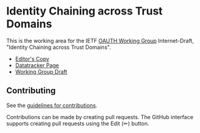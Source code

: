 # Identity Chaining across Trust Domains

This is the working area for the IETF [OAUTH Working Group](https://datatracker.ietf.org/wg/oauth/documents/) Internet-Draft, "Identity Chaining across Trust Domains".

* [Editor's Copy](https://drafts.oauth.net/oauth-identity-chaining/draft-ietf-oauth-identity-chaining.html)
* [Datatracker Page](https://datatracker.ietf.org/doc/draft-ietf-oauth-identity-chaining)
* [Working Group Draft](https://datatracker.ietf.org/doc/html/draft-ietf-oauth-identity-chaining)


## Contributing

See the
[guidelines for contributions](https://github.com/oauth-wg/oauth-identity-chaining/blob/main/CONTRIBUTING.md).

Contributions can be made by creating pull requests.
The GitHub interface supports creating pull requests using the Edit (✏) button.

